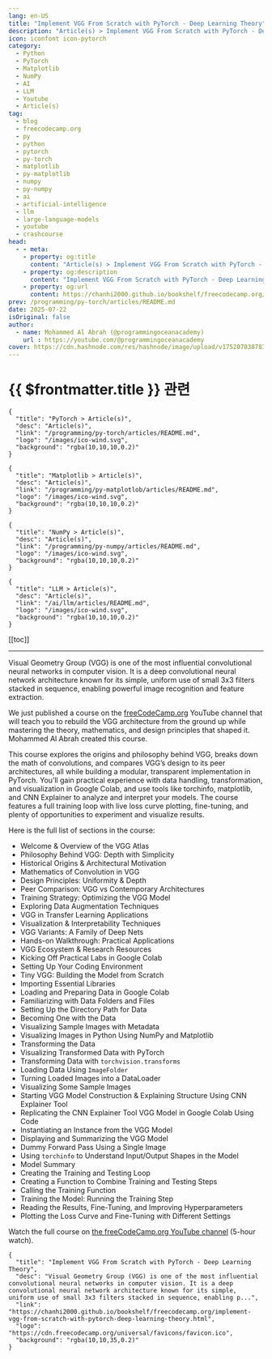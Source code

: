 ```yaml
---
lang: en-US
title: "Implement VGG From Scratch with PyTorch - Deep Learning Theory"
description: "Article(s) > Implement VGG From Scratch with PyTorch - Deep Learning Theory"
icon: iconfont icon-pytorch
category:
  - Python
  - PyTorch
  - Matplotlib
  - NumPy
  - AI
  - LLM
  - Youtube
  - Article(s)
tag:
  - blog
  - freecodecamp.org
  - py
  - python
  - pytorch
  - py-torch
  - matplotlib
  - py-matplotlib
  - numpy
  - py-numpy
  - ai
  - artificial-intelligence
  - llm
  - large-language-models
  - youtube
  - crashcourse
head:
  - - meta:
    - property: og:title
      content: "Article(s) > Implement VGG From Scratch with PyTorch - Deep Learning Theory"
    - property: og:description
      content: "Implement VGG From Scratch with PyTorch - Deep Learning Theory"
    - property: og:url
      content: https://chanhi2000.github.io/bookshelf/freecodecamp.org/implement-vgg-from-scratch-with-pytorch-deep-learning-theory.html
prev: /programming/py-torch/articles/README.md
date: 2025-07-22
isOriginal: false
author:
  - name: Mohammed Al Abrah (@programmingoceanacademy)
    url : https://youtube.com/@programmingoceanacademy
cover: https://cdn.hashnode.com/res/hashnode/image/upload/v1752070387836/e75fb9bb-8230-424a-a87e-9cbad06fad79.jpeg
---
```


# {{ $frontmatter.title }} 관련

```component VPCard
{
  "title": "PyTorch > Article(s)",
  "desc": "Article(s)",
  "link": "/programming/py-torch/articles/README.md",
  "logo": "/images/ico-wind.svg",
  "background": "rgba(10,10,10,0.2)"
}
```

```component VPCard
{
  "title": "Matplotlib > Article(s)",
  "desc": "Article(s)",
  "link": "/programming/py-matplotlob/articles/README.md",
  "logo": "/images/ico-wind.svg",
  "background": "rgba(10,10,10,0.2)"
}
```

```component VPCard
{
  "title": "NumPy > Article(s)",
  "desc": "Article(s)",
  "link": "/programming/py-numpy/articles/README.md",
  "logo": "/images/ico-wind.svg",
  "background": "rgba(10,10,10,0.2)"
}
```

```component VPCard
{
  "title": "LLM > Article(s)",
  "desc": "Article(s)",
  "link": "/ai/llm/articles/README.md",
  "logo": "/images/ico-wind.svg",
  "background": "rgba(10,10,10,0.2)"
}
```

[[toc]]

---

<SiteInfo
  name="Implement VGG From Scratch with PyTorch - Deep Learning Theory"
  desc="Visual Geometry Group (VGG) is one of the most influential convolutional neural networks in computer vision. It is a deep convolutional neural network architecture known for its simple, uniform use of small 3x3 filters stacked in sequence, enabling p..."
  url="https://freecodecamp.org/news/implement-vgg-from-scratch-with-pytorch-deep-learning-theory"
  logo="https://cdn.freecodecamp.org/universal/favicons/favicon.ico"
  preview="https://cdn.hashnode.com/res/hashnode/image/upload/v1752070387836/e75fb9bb-8230-424a-a87e-9cbad06fad79.jpeg"/>

Visual Geometry Group (VGG) is one of the most influential convolutional neural networks in computer vision. It is a deep convolutional neural network architecture known for its simple, uniform use of small 3x3 filters stacked in sequence, enabling powerful image recognition and feature extraction.

We just published a course on the [<VPIcon icon="fa-brands fa-free-code-camp"/>freeCodeCamp.org](http://freeCodeCamp.org) YouTube channel that will teach you to rebuild the VGG architecture from the ground up while mastering the theory, mathematics, and design principles that shaped it. Mohammed Al Abrah created this course.

This course explores the origins and philosophy behind VGG, breaks down the math of convolutions, and compares VGG’s design to its peer architectures, all while building a modular, transparent implementation in PyTorch. You’ll gain practical experience with data handling, transformation, and visualization in Google Colab, and use tools like torchinfo, matplotlib, and CNN Explainer to analyze and interpret your models. The course features a full training loop with live loss curve plotting, fine-tuning, and plenty of opportunities to experiment and visualize results.

Here is the full list of sections in the course:

- Welcome & Overview of the VGG Atlas
- Philosophy Behind VGG: Depth with Simplicity
- Historical Origins & Architectural Motivation
- Mathematics of Convolution in VGG
- Design Principles: Uniformity & Depth
- Peer Comparison: VGG vs Contemporary Architectures
- Training Strategy: Optimizing the VGG Model
- Exploring Data Augmentation Techniques
- VGG in Transfer Learning Applications
- Visualization & Interpretability Techniques
- VGG Variants: A Family of Deep Nets
- Hands-on Walkthrough: Practical Applications
- VGG Ecosystem & Research Resources
- Kicking Off Practical Labs in Google Colab
- Setting Up Your Coding Environment
- Tiny VGG: Building the Model from Scratch
- Importing Essential Libraries
- Loading and Preparing Data in Google Colab
- Familiarizing with Data Folders and Files
- Setting Up the Directory Path for Data
- Becoming One with the Data
- Visualizing Sample Images with Metadata
- Visualizing Images in Python Using NumPy and Matplotlib
- Transforming the Data
- Visualizing Transformed Data with PyTorch
- Transforming Data with `torchvision.transforms`
- Loading Data Using `ImageFolder`
- Turning Loaded Images into a DataLoader
- Visualizing Some Sample Images
- Starting VGG Model Construction & Explaining Structure Using CNN Explainer Tool
- Replicating the CNN Explainer Tool VGG Model in Google Colab Using Code
- Instantiating an Instance from the VGG Model
- Displaying and Summarizing the VGG Model
- Dummy Forward Pass Using a Single Image
- Using `torchinfo` to Understand Input/Output Shapes in the Model
- Model Summary
- Creating the Training and Testing Loop
- Creating a Function to Combine Training and Testing Steps
- Calling the Training Function
- Training the Model: Running the Training Step
- Reading the Results, Fine-Tuning, and Improving Hyperparameters
- Plotting the Loss Curve and Fine-Tuning with Different Settings

Watch the full course on [<VPIcon icon="fa-brands fa-youtube"/>the freeCodeCamp.org YouTube channel](https://youtu.be/rhCiuu4AW_w) (5-hour watch).

<VidStack src="youtube/rhCiuu4AW_w" />

<!-- TODO: add ARTICLE CARD -->
```component VPCard
{
  "title": "Implement VGG From Scratch with PyTorch - Deep Learning Theory",
  "desc": "Visual Geometry Group (VGG) is one of the most influential convolutional neural networks in computer vision. It is a deep convolutional neural network architecture known for its simple, uniform use of small 3x3 filters stacked in sequence, enabling p...",
  "link": "https://chanhi2000.github.io/bookshelf/freecodecamp.org/implement-vgg-from-scratch-with-pytorch-deep-learning-theory.html",
  "logo": "https://cdn.freecodecamp.org/universal/favicons/favicon.ico",
  "background": "rgba(10,10,35,0.2)"
}
```
